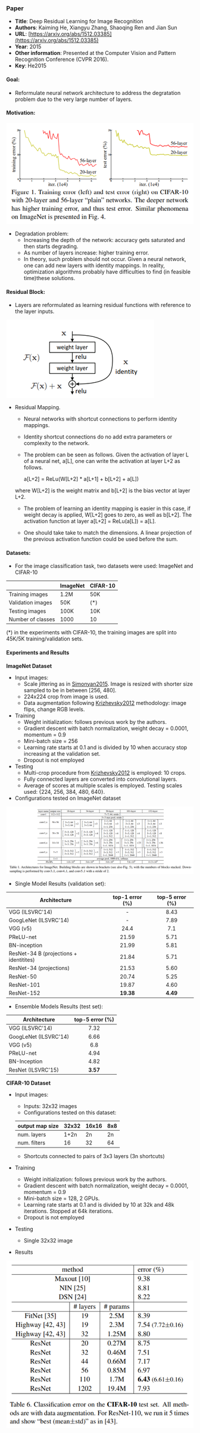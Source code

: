 ### Paper

+ **Title**: Deep Residual Learning for Image Recognition
+ **Authors**: Kaiming He, Xiangyu Zhang, Shaoqing Ren and Jian Sun
+ **URL**: [https://arxiv.org/abs/1512.03385](https://arxiv.org/abs/1512.03385)
+ **Year**: 2015
+ **Other information**: Presented at the Computer Vision and Pattern Recognition Conference (CVPR 2016).
+ **Key**: He2015


#### Goal:
+ Reformulate neural network architecture to address the degratation problem due to the very large number of layers.

#### Motivation:

![Motivation](images/He2015_motivation.png?raw=true "Motivation")

+ Degradation problem:
    + Increasing the depth of the network: accuracy gets saturated and then starts degrading.
    + As number of layers increase: higher training error.
    + In theory, such problem should not occur. Given a neural network, one can add new layers with identity mappings. In reality, optimization algorithms probably have difficulties to find (in feasible time)these solutions.


#### Residual Block:

+ Layers are reformulated as learning residual functions with reference to the layer inputs.

![Motivation](images/He2015_framework.png?raw=true "Motivation")

+ Residual Mapping. 
    + Neural networks with shortcut connections to perform identity mappings.
    + Identity shortcut connections do no add extra parameters or complexity to the network.
    + The problem can be seen as follows. Given the activation of layer L of a neural net, a[L], one can write the activation at layer L+2 as follows.

        a[L+2] = ReLu(W[L+2] * a[L+1] + b[L+2] + a[L])

    where W[L+2] is the weight matrix and b[L+2] is the bias vector at layer L+2.

    + The problem of learning an identity mapping is easier in this case, if weight decay is applied, W[L+2] goes to zero, as well as b[L+2].  The activation function at layer a[L+2] = ReLu(a[L]) = a[L].

    + One should take take to match the dimensions. A linear projection of the previous activation function could be used before the sum.


#### Datasets:

+ For the image classification task,  two datasets were used: ImageNet and CIFAR-10

| |ImageNet|CIFAR-10
----|-----|-----
Training images | 1.2M | 50K
Validation images| 50K | (*)
Testing images | 100K | 10K
Number of classes | 1000 | 10

(*) in the experiments with CIFAR-10, the training images are split into 45K/5K training/validation sets.

#### Experiments and Results

**ImageNet Dataset**

+ Input images:
    + Scale jittering as in [Simonyan2015](https://github.com/tiagotvv/ml-papers/blob/master/convolutional/Very_Deep_Convolutional_Networks_for_Large_Scale_Image_Recognition.md). Image is resized with shorter size sampled to be in between [256, 480]. 
    + 224x224 crop from image is used.
    + Data augmentation following [Krizhevsky2012](https://github.com/tiagotvv/ml-papers/blob/master/convolutional/ImageNet_Classification_with_Deep_Convolutional_Neural_Networks.md) methodology: image flips, change RGB levels.
+ Training
    + Weight initialization: follows previous work by the authors.
    + Gradient descent with batch normalization, weight decay = 0.0001, momentum = 0.9
    + Mini-batch size = 256
    + Learning rate starts at 0.1 and is divided by 10 when accuracy stop increasing at the validation set.
    + Dropout is not employed
+ Testing
    + Multi-crop procedure from  [Krizhevsky2012](https://github.com/tiagotvv/ml-papers/blob/master/convolutional/ImageNet_Classification_with_Deep_Convolutional_Neural_Networks.md) is employed: 10 crops.
    + Fully connected layers are converted into convolutional layers.
    + Average of scores at multiple scales is employed. Testing scales used: {224, 256, 384, 480, 640}.
 + Configurations tested on ImageNet dataset

 ![Motivation](images/He2015_architectures.png?raw=true "Motivation")

+ Single Model Results (validation set):

 Architecture | top-1 error (%) | top-5 error (%)
----|:-----:|:-----:
VGG (ILSVRC'14) | - | 8.43
GoogLeNet (ILSVRC'14)  |-  | 7.89
VGG (v5) | 24.4 | 7.1
PReLU-net | 21.59 | 5.71
BN-inception | 21.99 | 5.81
ResNet-34 B (projections + identitites) | 21.84 | 5.71
ResNet-34 (projections) | 21.53 | 5.60
ResNet-50 | 20.74 | 5.25
ResNet-101| 19.87 | 4.60
ResNet-152 | **19.38** | **4.49**

+ Ensemble Models Results (test set):

 Architecture | top-5 error (%)
----|:-----:|
VGG (ILSVRC'14) | 7.32 
GoogLeNet (ILSVRC'14)  | 6.66
VGG (v5) | 6.8
PReLU-net | 4.94 
BN-Inception | 4.82
ResNet (ILSVRC'15) | **3.57** 



**CIFAR-10 Dataset**

+ Input images:
    + Inputs: 32x32 images
    + Configurations tested on this dataset:
    
    output map size | 32x32 | 16x16 | 8x8
    ----------------|-------|-------|----
    num. layers | 1+2n | 2n | 2n
    num. filters | 16 | 32 | 64

    + Shortcuts connected to pairs of 3x3 layers (3n shortcuts)  
+ Training
    + Weight initialization: follows previous work by the authors.
    + Gradient descent with batch normalization, weight decay = 0.0001, momentum = 0.9
    + Mini-batch size = 128, 2 GPUs.
    + Learning rate starts at 0.1 and is divided by 10 at 32k and 48k iterations. Stopped at 64k iterations.
    + Dropout is not employed
+ Testing
    + Single 32x32 image

+ Results

 ![CIFAR-10 results](images/He2015_CIFAR.png?raw=true "CIFAR-10 results")
   